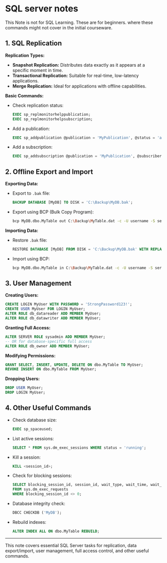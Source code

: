 # SQL server notes
This Note is not for SQL Learning. These are for beginners. 
where these commands might not cover in the initial courseware.

## 1. SQL Replication

**Replication Types:**
- **Snapshot Replication:** Distributes data exactly as it appears at a specific moment in time.
- **Transactional Replication:** Suitable for real-time, low-latency applications.
- **Merge Replication:** Ideal for applications with offline capabilities.

**Basic Commands:**
- Check replication status:
  ```sql
  EXEC sp_replmonitorhelppublication;
  EXEC sp_replmonitorhelpsubscription;
  ```
- Add a publication:
  ```sql
  EXEC sp_addpublication @publication = 'MyPublication', @status = 'active';
  ```
- Add a subscription:
  ```sql
  EXEC sp_addsubscription @publication = 'MyPublication', @subscriber = 'SubscriberServer', @destination_db = 'MyDB';
  ```

## 2. Offline Export and Import

**Exporting Data:**
- Export to `.bak` file:
  ```sql
  BACKUP DATABASE [MyDB] TO DISK = 'C:\Backup\MyDB.bak';
  ```
- Export using BCP (Bulk Copy Program):
  ```bash
  bcp MyDB.dbo.MyTable out C:\Backup\MyTable.dat -c -U username -S servername -P password
  ```

**Importing Data:**
- Restore `.bak` file:
  ```sql
  RESTORE DATABASE [MyDB] FROM DISK = 'C:\Backup\MyDB.bak' WITH REPLACE;
  ```
- Import using BCP:
  ```bash
  bcp MyDB.dbo.MyTable in C:\Backup\MyTable.dat -c -U username -S servername -P password
  ```

## 3. User Management

**Creating Users:**
```sql
CREATE LOGIN MyUser WITH PASSWORD = 'StrongPassword123!';
CREATE USER MyUser FOR LOGIN MyUser;
ALTER ROLE db_datareader ADD MEMBER MyUser;
ALTER ROLE db_datawriter ADD MEMBER MyUser;
```

**Granting Full Access:**
```sql
ALTER SERVER ROLE sysadmin ADD MEMBER MyUser;
-- OR for database-specific full access
ALTER ROLE db_owner ADD MEMBER MyUser;
```

**Modifying Permissions:**
```sql
GRANT SELECT, INSERT, UPDATE, DELETE ON dbo.MyTable TO MyUser;
REVOKE INSERT ON dbo.MyTable FROM MyUser;
```

**Dropping Users:**
```sql
DROP USER MyUser;
DROP LOGIN MyUser;
```

## 4. Other Useful Commands

- Check database size:
  ```sql
  EXEC sp_spaceused;
  ```
- List active sessions:
  ```sql
  SELECT * FROM sys.dm_exec_sessions WHERE status = 'running';
  ```
- Kill a session:
  ```sql
  KILL <session_id>;
  ```
- Check for blocking sessions:
  ```sql
  SELECT blocking_session_id, session_id, wait_type, wait_time, wait_resource
  FROM sys.dm_exec_requests
  WHERE blocking_session_id <> 0;
  ```
- Database integrity check:
  ```sql
  DBCC CHECKDB ('MyDB');
  ```
  
- Rebuild indexes:
  ```sql
  ALTER INDEX ALL ON dbo.MyTable REBUILD;
  ```

---

This note covers essential SQL Server tasks for replication, data export/import, user management, full access control, and other useful commands.

